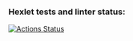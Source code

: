 ### Hexlet tests and linter status:
[![Actions Status](https://github.com/kudrvet/python-project-lvl1/workflows/hexlet-check/badge.svg)](https://github.com/kudrvet/python-project-lvl1/actions)